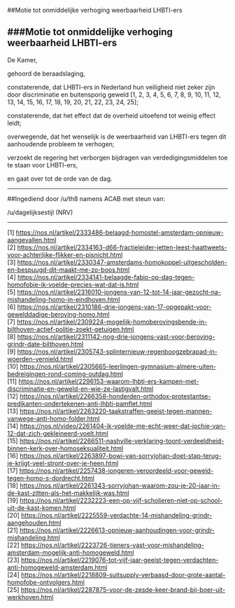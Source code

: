 ##Motie tot onmiddelijke verhoging weerbaarheid LHBTI-ers 
 
###Motie tot onmiddelijke verhoging weerbaarheid LHBTI-ers
---
De Kamer,

gehoord de beraadslaging,

constaterende, dat LHBTI-ers in Nederland hun veiligheid niet zeker zijn door discriminatie en buitensporig geweld [1, 2, 3, 4, 5, 6, 7, 8, 9, 10, 11, 12, 13, 14, 15, 16, 17, 18, 19, 20, 21, 22, 23, 24, 25];

constaterende, dat het effect dat de overheid uitoefend tot weinig effect leidt;

overwegende, dat het wenselijk is de weerbaarheid van LHBTI-ers tegen dit aanhoudende probleem te verhogen;

verzoekt de regering het verborgen bijdragen van verdedigingsmiddelen toe te staan voor LHBTI-ers,

en gaat over tot de orde van de dag.


---

##Ingediend door /u/th8 namens ACAB met steun van:

/u/dagelijksestijl (NRV)

---

[1] https://nos.nl/artikel/2333486-belaagd-homostel-amsterdam-opnieuw-aangevallen.html  
[2] https://nos.nl/artikel/2334163-d66-fractieleider-jetten-leest-haattweets-voor-achterlijke-flikker-en-pisnicht.html  
[3] https://nos.nl/artikel/2330347-amsterdams-homokoppel-uitgescholden-en-bespuugd-dit-maakt-me-zo-boos.html  
[4] https://nos.nl/artikel/2334141-belaagde-fabio-op-dag-tegen-homofobie-ik-voelde-precies-wat-dat-is.html  
[5] https://nos.nl/artikel/2316010-jongens-van-12-tot-14-jaar-gezocht-na-mishandeling-homo-in-eindhoven.html  
[6] https://nos.nl/artikel/2310186-drie-jongens-van-17-opgepakt-voor-gewelddadige-beroving-homo.html  
[7] https://nos.nl/artikel/2309224-mogelijk-homoberovingsbende-in-bilthoven-actief-politie-zoekt-getuigen.html  
[8] https://nos.nl/artikel/2311142-nog-drie-jongens-vast-voor-beroving-grindr-date-bilthoven.html  
[9] https://nos.nl/artikel/2305743-splinternieuw-regenboogzebrapad-in-woerden-vernield.html  
[10] https://nos.nl/artikel/2305665-leerlingen-gymnasium-almere-uiten-bedreigingen-rond-coming-outdag.html  
[11] https://nos.nl/artikel/2296153-waarom-lhbti-ers-kampen-met-discriminatie-en-geweld-en-wie-ze-lastigvalt.html  
[12] https://nos.nl/artikel/2266358-honderden-orthodox-protestantse-predikanten-ondertekenen-anti-lhbti-pamflet.html  
[13] https://nos.nl/artikel/2263220-taakstraffen-geeist-tegen-mannen-vanwege-anti-homo-folder.html  
[14] https://nos.nl/video/2261404-ik-voelde-me-echt-weer-dat-jochie-van-12-dat-zich-gekleineerd-voelt.html  
[15] https://nos.nl/artikel/2266511-nashville-verklaring-toont-verdeeldheid-binnen-kerk-over-homoseksualiteit.html  
[16] https://nos.nl/artikel/2263897-bowi-van-sorryjohan-doet-stap-terug-je-krijgt-veel-stront-over-je-heen.html  
[17] https://nos.nl/artikel/2257438-jongeren-veroordeeld-voor-geweld-tegen-homo-s-dordrecht.html  
[18] https://nos.nl/artikel/2261343-sorryjohan-waarom-zou-je-20-jaar-in-de-kast-zitten-als-het-makkelijk-was.html  
[19] https://nos.nl/artikel/2232223-een-op-vijf-scholieren-niet-op-school-uit-de-kast-komen.html  
[20] https://nos.nl/artikel/2225559-verdachte-14-mishandeling-grindr-aangehouden.html  
[21] https://nos.nl/artikel/2226613-opnieuw-aanhoudingen-voor-grindr-mishandeling.html  
[22] https://nos.nl/artikel/2223726-tieners-vast-voor-mishandeling-amsterdam-mogelijk-anti-homogeweld.html  
[23] https://nos.nl/artikel/2219076-tot-vijf-jaar-geeist-tegen-verdachten-anti-homogeweld-amsterdam.html  
[24] https://nos.nl/artikel/2218809-suitsupply-verbaasd-door-grote-aantal-homofobe-ontvolgers.html  
[25] https://nos.nl/artikel/2287875-voor-de-zesde-keer-brand-bij-boer-uit-werkhoven.html  
